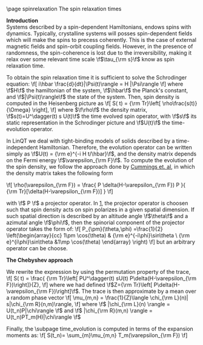 \page spinrelaxation The spin relaxation times

**Introduction**                                                                                                                                                                                                                 
Systems described by a spin-dependent Hamiltonians, endows spins with dynamics.  Typically, crystalline systems will posses spin-dependent fields which will make the spins to precess coherently. This is the case of external magnetic fields and spin-orbit coupling fields. However, in the presence of randomness, the spin-coherence is lost due to the irreversibility, making it relax over some relevant time scale \f$\tau_{\rm s}\f$ know as spin relaxation time. 

To obtain the spin relaxation time it is sufficient to solve the Schrodinger equation:
\f[
i\hbar \frac{d}{dt}|\Psi(t)\rangle = H |\Psi\rangle
\f]
where \f$H\f$ the hamiltonian of the system, \f$\hbar\f$ the Planck's constant, and \f$|\Psi(t)\rangle\f$ the state of the system. Then, spin density is computed in the Heisenberg picture as
\f[
S( t) = {\rm Tr}\left[ \rho\frac{s(t)}{\Omega} \right],
\f]
where $\f\rho\f$ the density matrix, \f$s(t)=U^\dagger(t) s U(t)\f$ the time evolved spin operator, with \f$s\f$ its static representation in the Schrodinger picture and \f$U(t)\f$ the time-evolution operator. 

In LinQT we deal with tight-binding models of solids described by a time-independent Hamiltonian. Therefore, the evolution operator can be written simply as \f$U(t) = {\rm e}^{-i H t/\hbar}\f$, and the density matrix depends on the Fermi energy \f$\varepsilon_{\rm F}\f$. To compute the evolution of the spin density, we follow the approach done by [Cummings et. al][1], in which the density matrix takes the following form

\f[
\rho(\varepsilon_{\rm F}) = \frac{ P \delta(H-\varepsilon_{\rm F}) P }{ {\rm Tr}[\delta(H-\varepsilon_{\rm F})] }
\f]

with \f$ P \f$ a projector operator.  In [1], the projector operator is choosen such that spin density acts on spin polarizes in a given spatial dimension. If such spatial direction is described by an altitude angle \f$\theta\f$ and a azimutal angle \f$\phi\f$, then the spinorial component of the projector operator takes the form of:
\f[
P_{\pm}(\theta,\phi) =\frac{1}{2} \left(\begin{array}{cc}
1\pm \cos(\theta) & {\rm e}^{-i\phi}\sin\theta \\
{\rm e}^{i\phi}\sin\theta &1\mp \cos(\theta)
\end{array} \right)
\f]
but an arbitrary operator can be choose.  

**The Chebyshev approach**

We rewrite the expression by using the permutation property of the trace, \f[
S( t) = \frac{ {\rm Tr}\left[  PU^\dagger(t) sU(t) P\delta(H-\varepsilon_{\rm F})\right]}{Z},
\f]
where we had defined \f$Z={\rm Tr}\left[  P\delta(H-\varepsilon_{\rm F})\right]\f$. The trace is then approximate by a mean over a random phase vector
\f[
\mu_{m,n} = \frac{1}{Z}\langle \chi_{\rm L}(n)|  s|\chi_{\rm R}(n,m)\rangle,
\f]
where \f$ |\chi_{\rm L}(n) \rangle =  U(t_n)P|\chi\rangle \f$ and \f$ |\chi_{\rm R}(m,n) \rangle =  U(t_n)PT_m(H)|\chi\rangle \f$

Finally, the \subpage time_evolution  is computed in terms of the expansion moments as:
\f[
S(t_n)= \sum_{m}\mu_{m,n} T_m(\varepsilon_{\rm F})
\f]



[1]: https://journals.aps.org/prl/abstract/10.1103/PhysRevLett.119.206601




